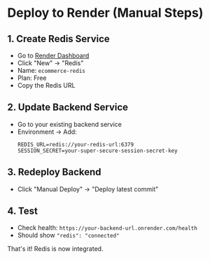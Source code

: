 # Deploy to Render (Manual Steps)

## 1. Create Redis Service
- Go to [Render Dashboard](https://dashboard.render.com)
- Click "New" → "Redis"
- Name: `ecommerce-redis`
- Plan: Free
- Copy the Redis URL

## 2. Update Backend Service
- Go to your existing backend service
- Environment → Add:
  ```
  REDIS_URL=redis://your-redis-url:6379
  SESSION_SECRET=your-super-secure-session-secret-key
  ```

## 3. Redeploy Backend
- Click "Manual Deploy" → "Deploy latest commit"

## 4. Test
- Check health: `https://your-backend-url.onrender.com/health`
- Should show `"redis": "connected"`

That's it! Redis is now integrated.